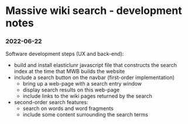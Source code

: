 # Massive wiki search - development notes

### 2022-06-22
Software development steps (UX and back-end):
- build and install elasticlunr javascript file that constructs the search index at the time that MWB builds the website
- include a search button on the navbar (first-order implementation)
	-  bring up a web-page with a search entry window
	-  display search results on this web-page
	-  include links to the wiki pages returned by the search
- second-order search features:
	- search on words and word fragments
	- include some content surrounding the search terms

